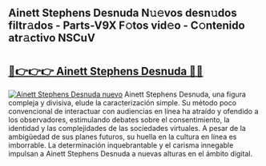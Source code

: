 ## Ainett Stephens Desnuda N𝚞𝚎vos desn𝚞dos filtr𝚊dos - Parts-V9X F𝚘tos vid𝚎o - C𝚘ntenido atr𝚊ctivo NSCuV

# <h2><a href="http://mb11vd.tromn.icu/?c=Ainett+Stephens+Desnuda">🔗👉👉👉 Ainett Stephens Desnuda 🔗🔗</a></h2>

[![Ainett Stephens Desnuda nuevo](https://i.imgur.com/pEAQMta.gif)](http://mb11vd.tromn.icu/?c=Ainett+Stephens+Desnuda)
Ainett Stephens Desnuda, una figura compleja y divisiva, elude la caracterización simple. Su método poco convencional de interactuar con audiencias en línea ha atraído y ofendido a los observadores, estimulando debates sobre el consentimiento, la identidad y las complejidades de las sociedades virtuales. A pesar de la ambigüedad de sus planes futuros, su huella en la cultura en línea es imborrable. La determinación inquebrantable y el carisma innegable impulsan a Ainett Stephens Desnuda a nuevas alturas en el ámbito digital.
